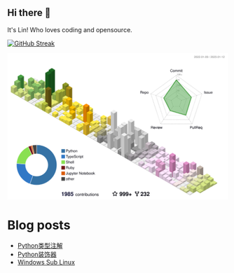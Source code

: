 ## Hi there 👋
It's Lin! Who loves coding and opensource.

[![GitHub Streak](https://streak-stats.demolab.com?user=linhandev&theme=dark)](https://git.io/streak-stats)

![](profile-3d-contrib/profile-south-season-animate.svg)

# Blog posts
<!-- BLOG-POST-LIST:START -->
- [Python类型注解](https://linhandev.github.io//%E7%B1%BB%E5%9E%8B/)
- [Python装饰器](https://linhandev.github.io//%E8%A3%85%E9%A5%B0%E5%99%A8/)
- [Windows Sub Linux](https://linhandev.github.io//posts/WSL/)
<!-- BLOG-POST-LIST:END -->
